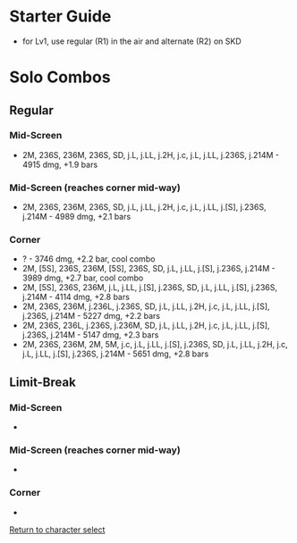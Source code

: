 # Starter Guide

- for Lv1, use regular (R1) in the air and alternate (R2) on SKD

# Solo Combos  

## Regular

### Mid-Screen

- 2M, 236S, 236M, 236S, SD, j.L, j.LL, j.2H, j.c, j.L, j.LL, j.236S, j.214M - 4915 dmg, +1.9 bars

### Mid-Screen (reaches corner mid-way)

- 2M, 236S, 236M, 236S, SD, j.L, j.LL, j.2H, j.c, j.L, j.LL, j.\[S\], j.236S, j.214M - 4989 dmg, +2.1 bars

### Corner

- ? - 3746 dmg, +2.2 bar, cool combo
- 2M, [5S], 236S, 236M, [5S], 236S, SD, j.L, j.LL, j.[S], j.236S, j.214M - 3989 dmg, +2.7 bar, cool combo
- 2M, [5S], 236S, 236M, j.L, j.LL, j.[S], j.236S, SD, j.L, j.LL, j.[S], j.236S, j.214M - 4114 dmg, +2.8 bars
- 2M, 236S, 236M, j.236L, j.236S, SD, j.L, j.LL, j.2H, j.c, j.L, j.LL, j.[S], j.236S, j.214M - 5227 dmg, +2.2 bars
- 2M, 236S, 236L, j.236S, j.236M, SD, j.L, j.LL, j.2H, j.c, j.L, j.LL, j.[S], j.236S, j.214M - 5147 dmg, +2.3 bars
- 2M, 236S, 236M, 2M, 5M, j.c, j.L, j.LL, j.[S], j.236S, SD, j.L, j.LL, j.2H, j.c, j.L, j.LL, j.[S], j.236S, j.214M - 5651 dmg, +2.8 bars

## Limit-Break

### Mid-Screen

- 

### Mid-Screen (reaches corner mid-way)

- 

### Corner

- 


[Return to character select](./index.md)  